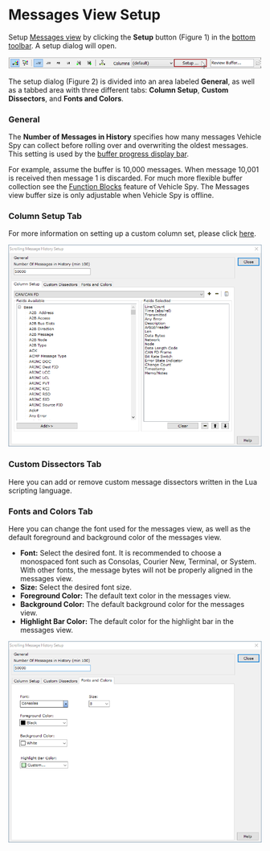 # Messages View Setup

Setup [Messages view](../) by clicking the **Setup** button (Figure 1) in the [bottom toolbar](./). A setup dialog will open.

![Figure 1: Press the Setup button to open a setup dialog.](../../../../.gitbook/assets/spymintorsetup1.gif)

The setup dialog (Figure 2) is divided into an area labeled **General**, as well as a tabbed area with three different tabs: **Column Setup**, **Custom Dissectors**, and **Fonts and Colors**.

### General

The **Number of Messages in History** specifies how many messages Vehicle Spy can collect before rolling over and overwriting the oldest messages. This setting is used by the [buffer progress display bar](../messages-view-buffer-display/buffer-progress-display.md).

For example, assume the buffer is 10,000 messages. When message 10,001 is received then message 1 is discarded. For much more flexible buffer collection see the [Function Blocks](../../../main-menu-scripting-and-automation/function-blocks/) feature of Vehicle Spy. The Messages view buffer size is only adjustable when Vehicle Spy is offline.

### Column Setup Tab

For more information on setting up a custom column set, please click [here](../messages-view-column-headers.md).

![Figure 2: The Messages View Setup dialog has General and Column Setup areas.](../../../../.gitbook/assets/spymintorsetup2.png)

### Custom Dissectors Tab

Here you can add or remove custom message dissectors written in the Lua scripting language.

### Fonts and Colors Tab

Here you can change the font used for the messages view, as well as the default foreground and background color of the messages view.

* **Font:** Select the desired font. It is recommended to choose a monospaced font such as Consolas, Courier New, Terminal, or System. With other fonts, the message bytes will not be properly aligned in the messages view.
* **Size:** Select the desired font size.
* **Foreground Color:** The default text color in the messages view.
* **Background Color:** The default background color for the messages view.
* **Highlight Bar Color:** The default color for the highlight bar in the messages view.

![Figure 3: The Fonts and Colors tab in the Messages View Setup](../../../../.gitbook/assets/spymintorsetup3.png)
